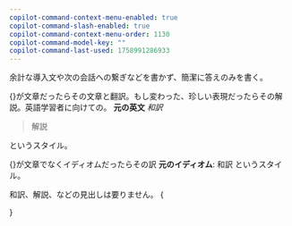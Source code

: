 ```yaml
---
copilot-command-context-menu-enabled: true
copilot-command-slash-enabled: true
copilot-command-context-menu-order: 1130
copilot-command-model-key: ""
copilot-command-last-used: 1758991286933
---
```

余計な導入文や次の会話への繋ぎなどを書かず、簡潔に答えのみを書く。

{}が文章だったらその文章と翻訳。もし変わった、珍しい表現だったらその解説。英語学習者に向けての。
**元の英文**
*和訳*
>解説

というスタイル。


{}が文章でなくイディオムだったらその訳
**元のイディオム**: 和訳
というスタイル。

和訳、解説、などの見出しは要りません。
{


}
